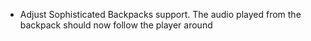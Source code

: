 * Adjust Sophisticated Backpacks support. The audio played from the backpack should now follow the player around
